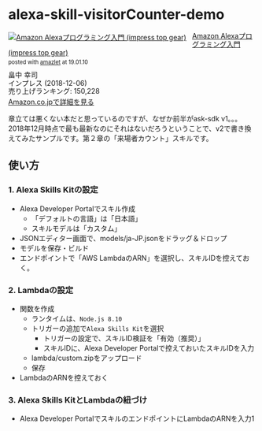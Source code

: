 # alexa-skill-visitorCounter-demo

<div class="amazlet-box" style="margin-bottom:0px;"><div class="amazlet-image" style="float:left;margin:0px 12px 1px 0px;"><a href="http://www.amazon.co.jp/exec/obidos/ASIN/4295005053/kun432-22/ref=nosim/" name="amazletlink" target="_blank"><img src="https://images-fe.ssl-images-amazon.com/images/I/41x16Y2WZkL._SL160_.jpg" alt="Amazon Alexaプログラミング入門 (impress top gear)" style="border: none;" /></a></div><div class="amazlet-info" style="line-height:120%; margin-bottom: 10px"><div class="amazlet-name" style="margin-bottom:10px;line-height:120%"><a href="http://www.amazon.co.jp/exec/obidos/ASIN/4295005053/kun432-22/ref=nosim/" name="amazletlink" target="_blank">Amazon Alexaプログラミング入門 (impress top gear)</a><div class="amazlet-powered-date" style="font-size:80%;margin-top:5px;line-height:120%">posted with <a href="http://www.amazlet.com/" title="amazlet" target="_blank">amazlet</a> at 19.01.10</div></div><div class="amazlet-detail">畠中 幸司 <br />インプレス (2018-12-06)<br />売り上げランキング: 150,228<br /></div><div class="amazlet-sub-info" style="float: left;"><div class="amazlet-link" style="margin-top: 5px"><a href="http://www.amazon.co.jp/exec/obidos/ASIN/4295005053/kun432-22/ref=nosim/" name="amazletlink" target="_blank">Amazon.co.jpで詳細を見る</a></div></div></div><div class="amazlet-footer" style="clear: left"></div></div>

章立ては悪くない本だと思っているのですが、なぜか前半がask-sdk v1。。。2018年12月時点で最も最新なのにそれはないだろうということで、v2で書き換えてみたサンプルです。第２章の「来場者カウント」スキルです。

## 使い方

### 1. Alexa Skills Kitの設定

- Alexa Developer Portalでスキル作成
  - 「デフォルトの言語」は「日本語」
  - スキルモデルは「カスタム」
- JSONエディター画面で、models/ja-JP.jsonをドラッグ＆ドロップ
- モデルを保存・ビルド
- エンドポイントで「AWS LambdaのARN」を選択し、スキルIDを控えておく。

### 2. Lambdaの設定

- 関数を作成
  - ランタイムは、```Node.js 8.10```
  - トリガーの追加で```Alexa Skills Kit```を選択
    - トリガーの設定で、スキルID検証を「有効（推奨）」
    - スキルIDに、Alexa Developer Portalで控えておいたスキルIDを入力
  - lambda/custom.zipをアップロード
  - 保存
- LambdaのARNを控えておく

### 3. Alexa Skills KitとLambdaの紐づけ

- Alexa Developer PortalでスキルのエンドポイントにLambdaのARNを入力1